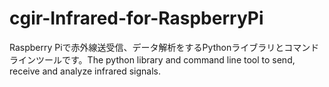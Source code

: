 # cgir-Infrared-for-RaspberryPi
Raspberry Piで赤外線送受信、データ解析をするPythonライブラリとコマンドラインツールです。The python library and command line tool to send, receive and analyze infrared signals.
